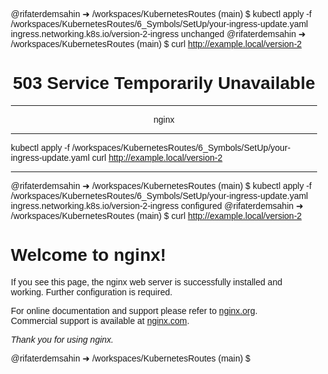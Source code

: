 @rifaterdemsahin ➜ /workspaces/KubernetesRoutes (main) $ kubectl apply -f /workspaces/KubernetesRoutes/6_Symbols/SetUp/your-ingress-update.yaml
ingress.networking.k8s.io/version-2-ingress unchanged
@rifaterdemsahin ➜ /workspaces/KubernetesRoutes (main) $ curl http://example.local/version-2
<html>
<head><title>503 Service Temporarily Unavailable</title></head>
<body>
<center><h1>503 Service Temporarily Unavailable</h1></center>
<hr><center>nginx</center>
</body>
</html>

---

kubectl apply -f /workspaces/KubernetesRoutes/6_Symbols/SetUp/your-ingress-update.yaml
curl http://example.local/version-2

---

@rifaterdemsahin ➜ /workspaces/KubernetesRoutes (main) $ kubectl apply -f /workspaces/KubernetesRoutes/6_Symbols/SetUp/your-ingress-update.yaml
ingress.networking.k8s.io/version-2-ingress configured
@rifaterdemsahin ➜ /workspaces/KubernetesRoutes (main) $ curl http://example.local/version-2
<!DOCTYPE html>
<html>
<head>
<title>Welcome to nginx!</title>
<style>
    body {
        width: 35em;
        margin: 0 auto;
        font-family: Tahoma, Verdana, Arial, sans-serif;
    }
</style>
</head>
<body>
<h1>Welcome to nginx!</h1>
<p>If you see this page, the nginx web server is successfully installed and
working. Further configuration is required.</p>

<p>For online documentation and support please refer to
<a href="http://nginx.org/">nginx.org</a>.<br/>
Commercial support is available at
<a href="http://nginx.com/">nginx.com</a>.</p>

<p><em>Thank you for using nginx.</em></p>
</body>
</html>
@rifaterdemsahin ➜ /workspaces/KubernetesRoutes (main) $ 
